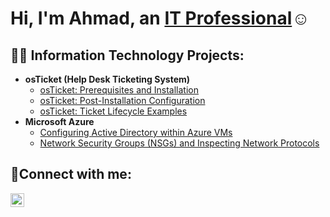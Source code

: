 <h1>Hi, I'm Ahmad, an <a href="https://linkedin.com/in/ahmad-spain-801759313/">IT Professional</a>☺</h1>

<h2>👨‍💻 Information Technology Projects:</h2>

- <b>osTicket (Help Desk Ticketing System)</b>
  - [osTicket: Prerequisites and Installation](https://github.com/ahmadspain/osticket-prereqs)
  - [osTicket: Post-Installation Configuration](https://github.com/ahmadspain/post-install-config)
  - [osTicket: Ticket Lifecycle Examples](https://github.com/ahmadspain/ticket-lifecycle)
- <b>Microsoft Azure</b>
  - [Configuring Active Directory within Azure VMs](https://github.com/ahmadspain/configure-ad)
  - [Network Security Groups (NSGs) and Inspecting Network Protocols](https://github.com/ahmadspain/azure-network-protocols)

<h2>🤳Connect with me:</h2>

[<img align="left" alt="Ahmad | LinkedIn" width="22px" src="https://cdn.jsdelivr.net/npm/simple-icons@v3/icons/linkedin.svg" />][linkedin]

[linkedin]: https://linkedin.com/in/ahmad-spain-801759313/
